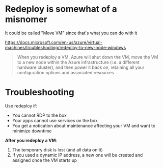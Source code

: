 # Redeploy is somewhat of a misnomer
It could be called "Move VM" since that's what you can do with it

https://docs.microsoft.com/en-us/azure/virtual-machines/troubleshooting/redeploy-to-new-node-windows
> When you redeploy a VM, Azure will shut down the VM, move the VM to a new node within the Azure infrastructure (i.e. a different hardware cluster), 
and then power it back on, retaining all your configuration options and associated resources

# Troubleshooting
Use redeploy if:
- You cannot RDP to the box
- Your apps cannot use services on the box
- You get a notication about maintenance affecting your VM and want to minimize downtime

**After you redeploy a VM**:
1. The temporary disk is lost (and all data on it) 
1. If you used a dynamic IP address, a new one will be created and assigned once the VM starts up

